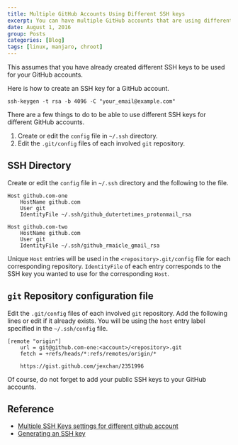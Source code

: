 ```yaml
---
title: Multiple GitHub Accounts Using Different SSH keys
excerpt: You can have multiple GitHub accounts that are using different SSH keys.
date: August 1, 2016
group: Posts
categories: [Blog]
tags: [linux, manjaro, chroot]
---
```


This assumes that you have already created different SSH keys to be used for your GitHub accounts.

Here is how to create an SSH key for a GitHub account.

    ssh-keygen -t rsa -b 4096 -C "your_email@example.com"
    
There are a few things to do to be able to use different SSH keys for different GitHub accounts.

1. Create or edit the `config` file in `~/.ssh` directory.
2. Edit the `.git/config` files of each involved `git` repository.

## SSH Directory

Create or edit the `config` file in `~/.ssh` directory and the following to the file.

~~~
Host github.com-one
    HostName github.com
    User git
    IdentityFile ~/.ssh/github_dutertetimes_protonmail_rsa

Host github.com-two
    HostName github.com
    User git
    IdentityFile ~/.ssh/github_rmaicle_gmail_rsa
~~~

Unique `Host` entries will be used in the `<repository>.git/config` file for each corresponding repository.
`IdentityFile` of each entry corresponds to the SSH key you wanted to use for the corresponding `Host`.

## `git` Repository configuration file

Edit the `.git/config` files of each involved `git` repository.
Add the following lines or edit if it already exists.
You will be using the `host` entry label specified in the `~/.ssh/config` file.

    [remote "origin"]
        url = git@github.com-one:<account>/<repository>.git
        fetch = +refs/heads/*:refs/remotes/origin/*

        https://gist.github.com/jexchan/2351996
        
Of course, do not forget to add your public SSH keys to your GitHub accounts.

## Reference

* [Multiple SSH Keys settings for different github account](https://gist.github.com/jexchan/2351996)
* [Generating an SSH key](https://help.github.com/articles/generating-an-ssh-key/)
